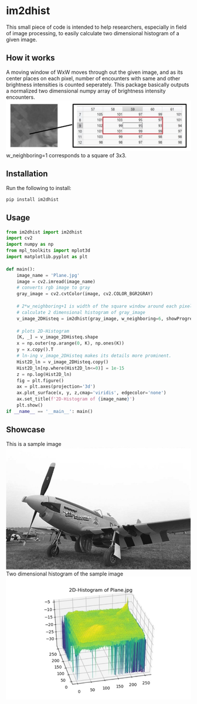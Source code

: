 # im2dhist
This small piece of code is intended to help researchers, especially in field of image processing, to easily calculate two dimensional histogram of a given image.

## How it works
A moving window of WxW moves through out the given image, and as its center places on each pixel, number of encounters with same and other brightness intensities is counted seperately. This package basically outputs a normalized two dimensional numpy array of brightness intensity encounters.  
![How moving window works](https://raw.githubusercontent.com/Mamdasn/im2dhist/main/assets/how-it-works-window-kernel-title.jpg "How moving window works")
w_neighboring=1 corresponds to a square of 3x3.

## Installation

Run the following to install:

```python
pip install im2dhist
```

## Usage

```python
from im2dhist import im2dhist
import cv2
import numpy as np
from mpl_toolkits import mplot3d
import matplotlib.pyplot as plt

def main():
    image_name = 'Plane.jpg'
    image = cv2.imread(image_name)
    # converts rgb image to gray
    gray_image = cv2.cvtColor(image, cv2.COLOR_BGR2GRAY)

    # 2*w_neighboring+1 is width of the square window around each pixel, when counting neiboring pixels
    # calculate 2 dimensional histogram of gray_image
    v_image_2DHisteq = im2dhist(gray_image, w_neighboring=6, showProgress = True)

    # plots 2D-Histogram
    [K, _] = v_image_2DHisteq.shape
    x = np.outer(np.arange(0, K), np.ones(K))
    y = x.copy().T 
    # ln-ing v_image_2DHisteq makes its details more prominent.
    Hist2D_ln = v_image_2DHisteq.copy()
    Hist2D_ln[np.where(Hist2D_ln<=0)] = 1e-15
    z = np.log(Hist2D_ln)
    fig = plt.figure()
    ax = plt.axes(projection='3d')
    ax.plot_surface(x, y, z,cmap='viridis', edgecolor='none')
    ax.set_title(f'2D-Histogram of {image_name}')
    plt.show()
if __name__ == '__main__': main()
```

## Showcase
This is a sample image
![Plane.jpg Image](https://raw.githubusercontent.com/Mamdasn/im2dhist/main/assets/Plane.jpg "Plane.jpg Image")
Two dimensional histogram of the sample image
![Two Dimensional Histogram](https://raw.githubusercontent.com/Mamdasn/im2dhist/main/assets/Plane-big-2D-Histogram.jpeg "Two Dimensional Histogram")
